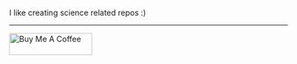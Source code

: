 I like creating science related repos :)

---

<a href="https://www.buymeacoffee.com/eonurk" target="_blank"><img src="https://cdn.buymeacoffee.com/buttons/v2/default-yellow.png" alt="Buy Me A Coffee" style="height: 40px !important;width: 150px !important;" ></a>
